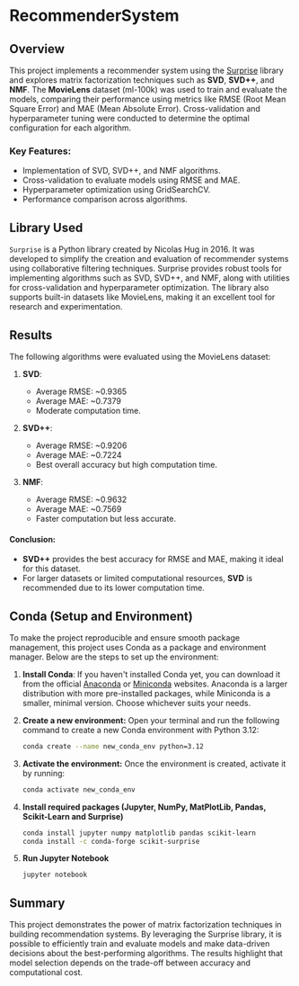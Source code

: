 # RecommenderSystem

## Overview

This project implements a recommender system using the [Surprise](https://surprise.readthedocs.io/) library and explores matrix factorization techniques such as **SVD**, **SVD++**, and **NMF**. The **MovieLens** dataset (ml-100k) was used to train and evaluate the models, comparing their performance using metrics like RMSE (Root Mean Square Error) and MAE (Mean Absolute Error). Cross-validation and hyperparameter tuning were conducted to determine the optimal configuration for each algorithm.

### Key Features:
- Implementation of SVD, SVD++, and NMF algorithms.
- Cross-validation to evaluate models using RMSE and MAE.
- Hyperparameter optimization using GridSearchCV.
- Performance comparison across algorithms.

## Library Used

`Surprise` is a Python library created by Nicolas Hug in 2016. It was developed to simplify the creation and evaluation of recommender systems using collaborative filtering techniques. Surprise provides robust tools for implementing algorithms such as SVD, SVD++, and NMF, along with utilities for cross-validation and hyperparameter optimization. The library also supports built-in datasets like MovieLens, making it an excellent tool for research and experimentation.

## Results

The following algorithms were evaluated using the MovieLens dataset:

1. **SVD**:
   - Average RMSE: ~0.9365
   - Average MAE: ~0.7379
   - Moderate computation time.

2. **SVD++**:
   - Average RMSE: ~0.9206
   - Average MAE: ~0.7224
   - Best overall accuracy but high computation time.

3. **NMF**:
   - Average RMSE: ~0.9632
   - Average MAE: ~0.7569
   - Faster computation but less accurate.

#### Conclusion:
- **SVD++** provides the best accuracy for RMSE and MAE, making it ideal for this dataset.
- For larger datasets or limited computational resources, **SVD** is recommended due to its lower computation time.


## Conda (Setup and Environment)

To make the project reproducible and ensure smooth package management, this project uses Conda as a package and environment manager. Below are the steps to set up the environment:


1. **Install Conda**:
If you haven't installed Conda yet, you can download it from the official [Anaconda](https://www.anaconda.com/products/individual) or [Miniconda](https://docs.conda.io/en/latest/miniconda.html) websites. Anaconda is a larger distribution with more pre-installed packages, while Miniconda is a smaller, minimal version. Choose whichever suits your needs.

2. **Create a new environment:** Open your terminal and run the following command to create a new Conda environment with Python 3.12:

    ```bash
    conda create --name new_conda_env python=3.12
    ```

3. **Activate the environment:** Once the environment is created, activate it by running:

    ```bash
    conda activate new_conda_env
    ```

4. **Install required packages (Jupyter, NumPy, MatPlotLib, Pandas, Scikit-Learn and Surprise)**

    ```bash
    conda install jupyter numpy matplotlib pandas scikit-learn
    conda install -c conda-forge scikit-surprise
    ```

5. **Run Jupyter Notebook**

    ```bash
    jupyter notebook
    ```



## Summary

This project demonstrates the power of matrix factorization techniques in building recommendation systems. By leveraging the Surprise library, it is possible to efficiently train and evaluate models and make data-driven decisions about the best-performing algorithms. The results highlight that model selection depends on the trade-off between accuracy and computational cost.